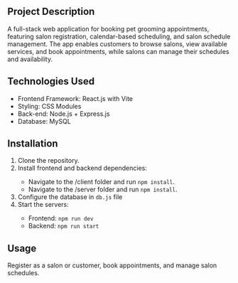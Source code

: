 

<h2>Project Description</h2>
<p>A full-stack web application for booking pet grooming appointments, featuring salon registration, calendar-based scheduling, and salon schedule management. The app enables customers to browse salons, view available services, and book appointments, while salons can manage their schedules and availability.</p>

<h2>Technologies Used</h2>
<ul>
<li>Frontend Framework: React.js with Vite</li>
<li>Styling: CSS Modules</li>
<li>Back-end: Node.js + Express.js</li>
<li>Database: MySQL</li>
</ul>

<h2>Installation</h2>
    <ol>
        <li>Clone the repository.</code></li>
        <li>Install frontend and backend dependencies:</li>
        <ul>
            <li>Navigate to the /client folder and run <code>npm install</code>.</li>
            <li>Navigate to the /server folder and run <code>npm install</code>.</li>
        </ul>
        <li>Configure the database in <code>db.js</code> file</li>
        <li>Start the servers:</li>
        <ul>
            <li>Frontend: <code>npm run dev</code></li>
            <li>Backend: <code>npm run start</code></li>
        </ul>
    </ol>

<h2>Usage</h2>
<p>Register as a salon or customer, book appointments, and manage salon schedules.</p>


